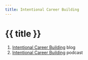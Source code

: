 ```yaml
---
title: Intentional Career Building
---
```


# {{ title }}

1. [Intentional Career Building](https://kentcdodds.com/blog/intentional-career-building) blog
2. [Intentional Career Building](https://scrimba.com/podcast/career-building-with-kent-dodds/) podcast
